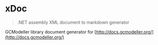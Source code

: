 # xDoc
> .NET assembly XML document to markdown generator

GCModeller library document generator for [http://docs.gcmodeller.org/](http://docs.gcmodeller.org/)
